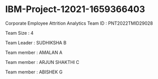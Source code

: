 # IBM-Project-12021-1659366403
Corporate Employee Attrition Analytics
Team ID : PNT2022TMID29028

Team Size : 4

Team Leader : SUDHIKSHA B

Team member : AMALAN A

Team member : ARJUN SHAKTHI C

Team member : ABISHEK G
